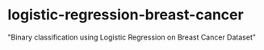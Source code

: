 # logistic-regression-breast-cancer
"Binary classification using Logistic Regression on Breast Cancer Dataset"
